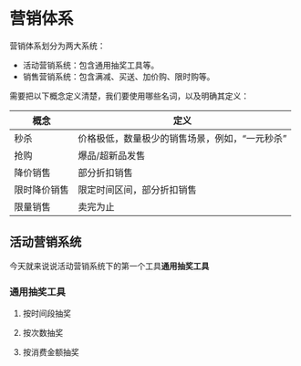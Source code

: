 # 营销体系

营销体系划分为两大系统：

- 活动营销系统：包含通用抽奖工具等。
- 销售营销系统：包含满减、买送、加价购、限时购等。

需要把以下概念定义清楚，我们要使用哪些名词，以及明确其定义：

概念|定义
---|---
秒杀|价格极低，数量极少的销售场景，例如，“一元秒杀”
抢购|爆品/超新品发售
降价销售|部分折扣销售
限时降价销售|限定时间区间，部分折扣销售
限量销售|卖完为止

## 活动营销系统

今天就来说说活动营销系统下的第一个工具**通用抽奖工具**

### 通用抽奖工具

1. 按时间段抽奖

2. 按次数抽奖

3. 按消费金额抽奖